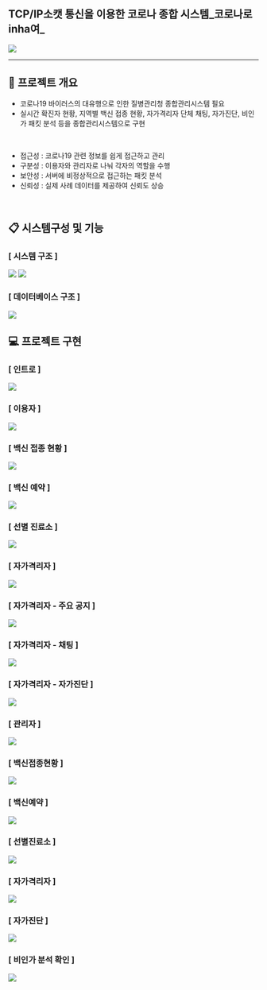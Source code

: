 ## TCP/IP소캣 통신을 이용한 코로나 종합 시스템_코로나로 inha여_
<p> 
 
<img src="https://img.shields.io/badge/Java-3776AB?style=flat-square&logo=Java&logoColor=white"/>
</p>
<hr>

## 📑 프로젝트 개요
- 코로나19 바이러스의 대유행으로 인한 질병관리청 종합관리시스템 필요
- 실시간 확진자 현황, 지역별 백신 접종 현황, 자가격리자 단체 채팅, 자가진단, 비인가 패킷 분석 등을  종합관리시스템으로 구현
<br>

- 접근성 : 코로나19 관련 정보를 쉽게 접근하고 관리
- 구분성 : 이용자와 관리자로 나눠 각자의 역할을 수행
- 보안성 : 서버에 비정상적으로 접근하는 패킷 분석
- 신뢰성 : 실제 사례 데이터를 제공하여 신뢰도 상승

<br>

## 📋 시스템구성 및 기능
### [ 시스템 구조 ] <br>
<img src="images/md/md_구성도1.png">
<img src="images/md/md_구성도2.png">

### [ 데이터베이스 구조 ] <br>
<img src="images/md/md_db.png">

<br>

## 💻 프로젝트 구현
### [ 인트로 ]
<img src="images/md/md_1.png">

### [ 이용자 ]
<img src="images/md/md_2.png">

### [ 백신 접종 현황 ]
<img src="images/md/md_3.png">

### [ 백신 예약 ]
<img src="images/md/md_4.png">

### [ 선별 진료소 ]
<img src="images/md/md_5.png">

### [ 자가격리자 ]
<img src="images/md/md_6.png">

### [ 자가격리자 - 주요 공지 ]
<img src="images/md/md_7.png">

### [ 자가격리자 - 채팅 ]
<img src="images/md/md_8.png">

### [ 자가격리자 - 자가진단 ]
<img src="images/md/md_9.png">

### [ 관리자 ]
<img src="images/md/md_10.png">

### [ 백신접종현황 ]
<img src="images/md/md_11.png">

### [ 백신예약 ]
<img src="images/md/md_12.png">

### [ 선별진료소 ]
<img src="images/md/md_13.png">

### [ 자가격리자 ]
<img src="images/md/md_14.png">

### [ 자가진단 ]
<img src="images/md/md_15.png">

### [ 비인가 분석 확인 ]
<img src="images/md/md_16.png">




